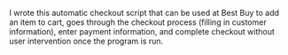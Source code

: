 I wrote this automatic checkout script that can be used at Best Buy to add an item to cart, goes through the checkout process (filling in customer information), enter payment information, and complete checkout without user intervention once the program is run.
